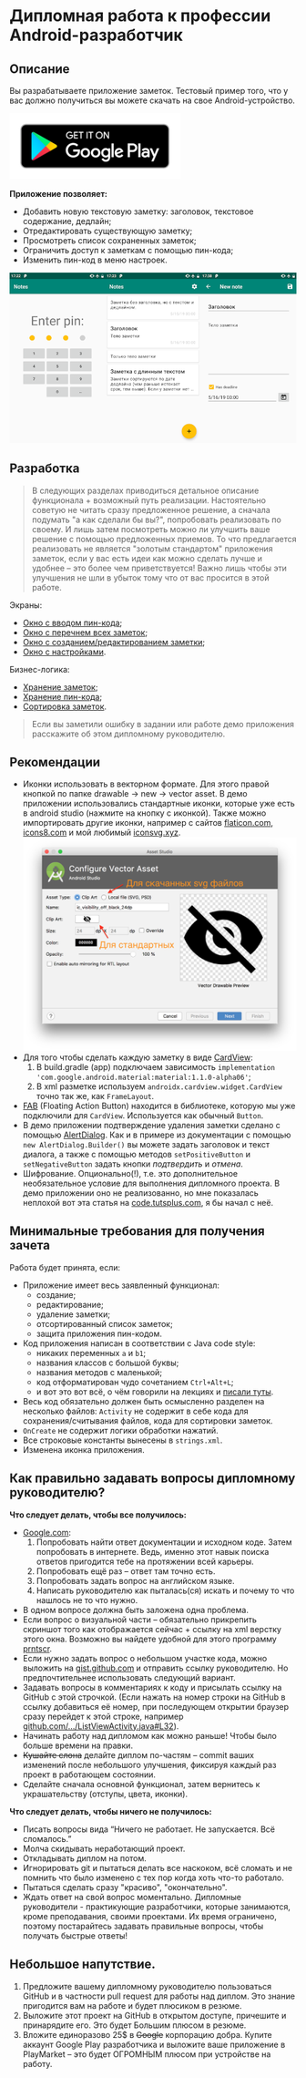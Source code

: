 # Дипломная работа к профессии Android-разработчик

## Описание

Вы разрабатываете приложение заметок. Тестовый пример того, что у вас должно получиться вы можете скачать на свое Android-устройство.

<a href='https://play.google.com/store/apps/details?id=ru.netology.notes'><img alt='Get it on Google Play' src='images/google-play-badge.png' width="300px" /></a>

**Приложение позволяет:**

* Добавить новую текстовую заметку: заголовок, текстовое содержание, дедлайн;
* Отредактировать существующую заметку;
* Просмотреть список сохраненных заметок;
* Ограничить доступ к заметкам с помощью пин-кода;
* Изменить пин-код в меню настроек.

![notes screen overview](images/screens_overview.png)

## Разработка

> В следующих разделах приводиться детальное описание функционала + возможный путь реализации. Настоятельно советую не читать сразу предложенное решение, а сначала подумать "а как сделали бы вы?", попробовать реализовать по своему. И лишь затем посмотреть можно ли улучшить ваше решение с помощью предложенных приемов. 
> То что предлагается реализовать не является "золотым стандартом" приложения заметок, если у вас есть идеи как можно сделать лучше и удобнее – это более чем приветствуется! Важно лишь чтобы эти улучшения не шли в убыток тому что от вас просится в этой работе.

Экраны: 
* [Окно с вводом пин-кода](pages/enter_pin.md);
* [Окно с перечнем всех заметок](pages/list.md);
* [Окно с созданием/редактированием заметки](pages/edit.md);
* [Окно с настройками](pages/settings.md).

Бизнес-логика:
* [Хранение заметок](pages/storage.md);
* [Хранение пин-кода](pages/keychain.md);
* [Сортировка заметок](pages/sort.md).

> Если вы заметили ошибку в задании или работе демо приложения расскажите об этом дипломному руководителю.

## Рекомендации

* Иконки использовать в векторном формате. Для этого правой кнопкой по папке drawable -> new -> vector asset. В демо приложении использовались стандартные иконки, которые уже есть в android studio (нажмите на кнопку с иконкой). Также можно импортировать другие иконки, например с сайтов [flaticon.com](https://flaticon.com), [icons8.com](https://icons8.com) и мой любимый [iconsvg.xyz](http://iconsvg.xyz). ![vector assets](images/vector_assets.png)
* Для того чтобы сделать каждую заметку в виде [CardView](https://material.io/design/components/cards.html):
    1. В build.gradle (app) подключаем зависимость `implementation 'com.google.android.material:material:1.1.0-alpha06'`;
    2. В xml разметке используем `androidx.cardview.widget.CardView` точно так же, как `FrameLayout`.
* [FAB](https://developer.android.com/guide/topics/ui/floating-action-button) (Floating Action Button) находится в библиотеке, которую мы уже подключили для `CardView`. Используется как обычный `Button`.
* В демо приложении подтверждение удаления заметки сделано с помощью [AlertDialog](https://developer.android.com/guide/topics/ui/dialogs#AlertDialog). Как и в примере из документации с помощью `new AlertDialog.Builder()` вы можете задать заголовок и текст диалога, а также с помощью методов `setPositiveButton` и `setNegativeButton` задать кнопки _подтвердить_ и _отмена_.
* Шифрование. Опционально(!), т.е. это дополнительное необязательное условие для выполнения дипломного проекта. В демо приложении оно не реализованно, но мне показалась неплохой вот эта статья на [code.tutsplus.com](https://code.tutsplus.com/tutorials/storing-data-securely-on-android--cms-30558), я бы начал с неё.

## Минимальные требования для получения зачета 

Работа будет принята, если:
* Приложение имеет весь заявленный функционал: 
    * создание;
    * редактирование;
    * удаление заметки;
    * отсортированный список заметок;
    * защита приложения пин-кодом.
* Код приложения написан в соответствии с Java code style:
    * никаких переменных `a` и `b1`;
    * названия классов с большой буквы;
    * названия методов с маленькой;
    * код отформатирован чудо сочетанием `Ctrl+Alt+L`;
    * и вот это вот всё, о чём говорили на лекциях и [писали туты](https://github.com/netology-code/codestyle/tree/master/java). 
* Весь код обязательно должен быть осмысленно разделен на несколько файлов: `Activity` не содержит в себе кода для сохранения/считывания файлов, кода для сортировки заметок.
* `OnCreate` не содержит логики обработки нажатий.
* Все строковые константы вынесены в `strings.xml`.
* Изменена иконка приложения.

## Как правильно задавать вопросы дипломному руководителю?

**Что следует делать, чтобы все получилось:**

* [Google.com](https://google.com):
    1. Попробовать найти ответ документации и исходном коде. Затем попробовать в интернете. Ведь, именно этот навык поиска ответов пригодится тебе на протяжении всей карьеры. 
    2. Попробовать ещё раз – ответ там точно есть.
    3. Попробовать задать вопрос на английском языке. 
    4. Написать руководителю как пыталась(ся) искать и почему то что нашлось не то что нужно.
* В одном вопросе должна быть заложена одна проблема.
* Если вопрос о визуальной части – обязательно прикрепить скриншот того как отображается сейчас + ссылку на xml верстку этого окна. Возможно вы найдете удобной для этого программу [prntscr](https://app.prntscr.com/ru/).
* Если нужно задать вопрос о небольшом участке кода, можно выложить на [gist.github.com](https://gist.github.com/) и отправить ссылку руководителю. Но предпочтительнее использовать следующий вариант.
* Задавать вопросы в комментариях к коду и присылать ссылку на GitHub с этой строчкой. (Если нажать на номер строки на GitHub в ссылку добавиться её номер, при последующем открытии браузер сразу перейдет к этой строке, например [github.com/.../ListViewActivity.java#L32](https://github.com/netology-code/and-homeworks/blob/master/4.1.listview/4.1.1/code/app/src/main/java/ru/netology/lists/ListViewActivity.java#L32)).
* Начинать работу над дипломом как можно раньше! Чтобы было больше времени на правки. 
* ~~Кушайте слона~~ делайте диплом по-частям – commit ваших изменений после  небольшого улучшения, фиксируя каждый раз проект в работающем состоянии.
* Сделайте сначала основной функционал, затем вернитесь к украшательству (отступы, цвета, иконки).

**Что следует делать, чтобы ничего не получилось:**

* Писать вопросы вида “Ничего не работает. Не запускается. Всё сломалось.”
* Молча скидывать неработающий проект.
* Откладывать диплом на потом.
* Игнорировать git и пытаться делать все наскоком, всё сломать и не помнить что было изменено с тех пор когда хоть что-то работало.
* Пытаться сделать сразу "красиво", "окончательно".
* Ждать ответ на свой вопрос моментально. Дипломные руководители - практикующие разработчики, которые занимаются, кроме преподавания, своими проектами. Их время ограничено, поэтому постарайтесь задавать правильные вопросы, чтобы получать быстрые ответы! 

## Небольшое напутствие.

1. Предложите вашему дипломному руководителю пользоваться GitHub и в частности pull request для работы над диплом. Это знание пригодится вам на работе и будет плюсиком в резюме.
2. Выложите этот проект на GitHub в открытом доступе, причешите и принарядите его. Это будет Большим плюсом в резюме.
3. Вложите единоразово 25$ в ~~Google~~ корпорацию добра. Купите аккаунт Google Play разработчика и выложите ваше приложение в PlayMarket – это будет ОГРОМНЫМ плюсом при устройстве на работу.
